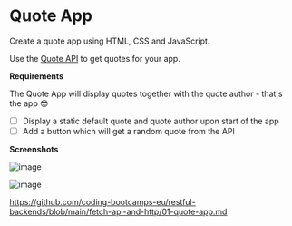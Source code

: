 # Quote App

Create a quote app using HTML, CSS and JavaScript.

Use the [Quote API](https://dummy-apis.netlify.app/api/quote) to get quotes for your app.

**Requirements**

The Quote App will display quotes together with the quote author - that's the app 😎

- [ ] Display a static default quote and quote author upon start of the app
- [ ] Add a button which will get a random quote from the API

**Screenshots**

![image](https://user-images.githubusercontent.com/16404104/126598919-6949f779-ad2c-49e7-a8f1-0aa2b92d17fa.png)

![image](https://user-images.githubusercontent.com/16404104/126598954-e525b8e3-9dd4-4ef5-a5ac-78cedfab51b8.png)

https://github.com/coding-bootcamps-eu/restful-backends/blob/main/fetch-api-and-http/01-quote-app.md
